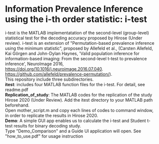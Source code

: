 # Information Prevalence Inference using the i-th order statistic: i-test
i-test is the MATLAB implementatation of the second-level (group-level) statistical test for the decoding accuracy proposed by Hirose (Under review). i-test is an extension of "Permutation-based prevalence inference using the minimum statistic", proposed by Allefeld et al., (Carsten Allefeld, Kai Görgen and John-Dylan Haynes, 'Valid population inference for information-based imaging: From the second-level t-test to prevalence inference', NeuroImage 2016, https://doi.org/10.1016/j.neuroimage.2016.07.040. https://github.com/allefeld/prevalence-permutation/).<br>
This repository include three subdirectories.<br>
<b>itest</b>: includes four MATLAB function files for the i-test. For detail, see readme.pdf<br>
<b> Replication_of_study</b>: The MATLAB codes for the replication of the study Hirose 2020 (Under Review). Add the itest directory to your MATLAB path beforehand.<br>
Open mother_script.m and copy each lines of codes to command window, in order to replicate the results in Hirose 2020.<br>
<b>Demo</b>: A simple GUI app enables us to calculate the i-test and Student t-test results for binary decoding study.<br>
Type "Demo_Comparison" and a Guide UI application will open. See "how_to_use.pdf" for usage instruction
